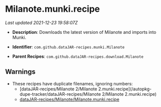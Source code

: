 # Milanote.munki.recipe

_Last updated 2021-12-23 19:58:07Z_

- **Description**: Downloads the latest version of Milanote and imports into Munki.

- **Identifier**: `com.github.dataJAR-recipes.munki.Milanote`

- **Parent Recipes**: `com.github.dataJAR-recipes.download.Milanote`

## Warnings

- These recipes have duplicate filenames, ignoring numbers:
    - [dataJAR-recipes/Milanote 2/Milanote 2.munki.recipe](/autopkg-dupe-tracker/dataJAR-recipes/Milanote 2/Milanote 2.munki.recipe)
    - [dataJAR-recipes/Milanote/Milanote.munki.recipe](/autopkg-dupe-tracker/dataJAR-recipes/Milanote/Milanote.munki.recipe)